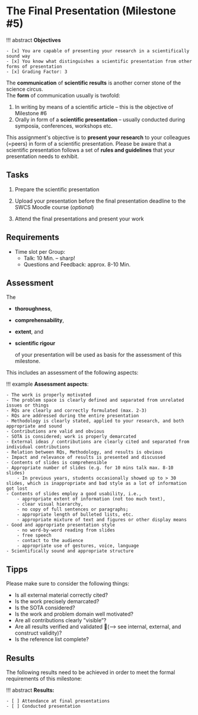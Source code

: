 # The Final Presentation (Milestone #5)

<!-- !!! question
    This milstone will be graded with factor: **1** -->

!!! abstract
    **Objectives**

    - [x] You are capable of presenting your research in a scientifically sound way
    - [x] You know what distinguishes a scientific presentation from other forms of presentation 
    - [x] Grading Factor: 3


The **communication** of **scientific results** is another corner stone of the science circus.  
The **form** of communication usually is twofold:

1. In writing by means of a scientific article – this is the objective of Milestone #6
2. Orally in form of a **scientific presentation** – usually conducted during symposia, conferences, workshops etc.

This assignment's objective is to **present your research** to your colleagues (=peers) in form of a scientific presentation. 
Please be aware that a scientific presentation follows a set of **rules and guidelines** that your presentation needs to exhibit.


## Tasks

1. Prepare the scientific presentation 
      
2. Upload your presentation before the final presentation deadline to the SWCS Moodle course (*optional*)

3. Attend the final presentations and present your work


## Requirements

- Time slot per Group:
    - Talk: 10 Min. – sharp!
    - Questions and Feedback: approx. 8-10 Min.

## Assessment

The 

- **thoroughness**, 
- **comprehensability**, 
- **extent**, and 
- **scientific rigour** 
  
  of your presentation will be used as basis for the assessment of this milestone.  

This includes an assessment of the following aspects:

!!! example
    **Assessment aspects**:

    - The work is properly motivated
    - The problem space is clearly defined and separated from unrelated issues or things
    - RQs are clearly and correctly formulated (max. 2-3)
    - RQs are addressed during the entire presentation
    - Methodology is clearly stated, applied to your research, and both appropriate and sound
    - Contributions are valid and obvious
    - SOTA is considered; work is properly demarcated 
    - External ideas / contributions are clearly cited and separated from individual contributions
    - Relation between RQs, Methodology, and results is obvious
    - Impact and relevance of results is presented and discussed 
    - Contents of slides is comprehensible
    - Appropriate number of slides (e.g. for 10 mins talk max. 8-10 slides)
        - In previous years, students occasionally showed up to > 30 slides, which is inappropriate and bad style as a lot of information got lost
    - Contents of slides employ a good usability, i.e., 
        - appropriate extent of information (not too much text), 
        - clear visual hierarchy, 
        - no copy of full sentences or paragraphs; 
        - appropriate length of bulleted lists, etc.
        - appropriate mixture of text and figures or other display means
    - Good and appropriate presentation style
        - no word-by-word reading from slides
        - free speech
        - contact to the audience
        - appropriate use of gestures, voice, language 
    - Scientifically sound and appropriate structure 


## Tipps 

Please make sure to consider the following things:

- Is all external material correctly cited?
- Is the work precisely demarcated?
- Is the SOTA considered?
- Is the work and problem domain well motivated?
- Are all contributions clearly ”visible”?
- Are all results verified and validated (--> see internal, external, and construct validity)?
- Is the reference list complete?




## Results

The following results need to be achieved in order to meet the formal requirements of this milestone:

!!! abstract
    __Results:__

    - [ ] Attendance at final presentations
    - [ ] Conducted presentation
